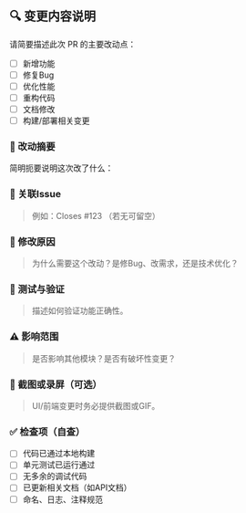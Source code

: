 ## 🔍 变更内容说明

请简要描述此次 PR 的主要改动点：
- [ ] 新增功能
- [ ] 修复Bug
- [ ] 优化性能
- [ ] 重构代码
- [ ] 文档修改
- [ ] 构建/部署相关变更

### 🧩 改动摘要
简明扼要说明这次改了什么：


### 📄 关联Issue
> 例如：Closes #123  （若无可留空）

### 🧠 修改原因
> 为什么需要这个改动？是修Bug、改需求，还是技术优化？

### 🧪 测试与验证
> 描述如何验证功能正确性。  


### ⚠️ 影响范围
> 是否影响其他模块？是否有破坏性变更？  


### 📸 截图或录屏（可选）
> UI/前端变更时务必提供截图或GIF。

### ✅ 检查项（自查）
- [ ] 代码已通过本地构建  
- [ ] 单元测试已运行通过  
- [ ] 无多余的调试代码  
- [ ] 已更新相关文档（如API文档）  
- [ ] 命名、日志、注释规范  
